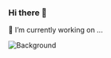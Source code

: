 ### Hi there 👋

🔭 I’m currently working on ...

![Background](https://user-images.githubusercontent.com/58915079/164404157-9fd8a14c-4ccd-4354-afe4-51207d112579.png)



<!--
**kokojamboo/kokojamboo** is a ✨ _special_ ✨ repository because its `README.md` (this file) appears on your GitHub profile.

Here are some ideas to get you started:

- 🔭 I’m currently working on ...
- 🌱 I’m currently learning ...
- 👯 I’m looking to collaborate on ...
- 🤔 I’m looking for help with ...
- 💬 Ask me about ...
- 📫 How to reach me: ...
- 😄 Pronouns: ...
- ⚡ Fun fact: ...
-->
